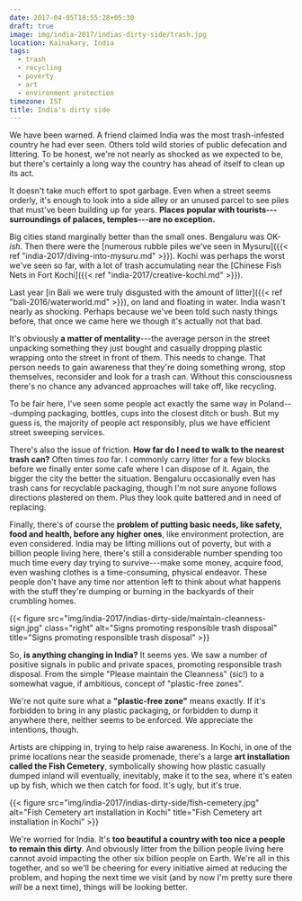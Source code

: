 ```yaml
---
date: 2017-04-05T18:55:28+05:30
draft: true
image: img/india-2017/indias-dirty-side/trash.jpg
location: Kainakary, India
tags:
  - trash
  - recycling
  - poverty
  - art
  - environment protection
timezone: IST
title: India's dirty side
---
```


We have been warned. A friend claimed India was the most trash-infested country he had ever seen. Others told wild stories of public defecation and littering. To be honest, we're not nearly as shocked as we expected to be, but there's certainly a long way the country has ahead of itself to clean up its act.

<!--more-->

It doesn't take much effort to spot garbage. Even when a street seems orderly, it's enough to look into a side alley or an unused parcel to see piles that must've been building up for years. __Places popular with tourists---surroundings of palaces, temples---are no exception.__

Big cities stand marginally better than the small ones. Bengaluru was OK-_ish_. Then there were the [numerous rubble piles we've seen in Mysuru]({{< ref "india-2017/diving-into-mysuru.md" >}}). Kochi was perhaps the worst we've seen so far, with a lot of trash accumulating near the [Chinese Fish Nets in Fort Kochi]({{< ref "india-2017/creative-kochi.md" >}}).

Last year [in Bali we were truly disgusted with the amount of litter]({{< ref "bali-2016/waterworld.md" >}}), on land and floating in water. India wasn't nearly as shocking. Perhaps because we've been told such nasty things before, that once we came here we though it's actually not that bad.

It's obviously __a matter of mentality__---the average person in the street unpacking something they just bought and casually dropping plastic wrapping onto the street in front of them. This needs to change. That person needs to gain awareness that they're doing something wrong, stop themselves, reconsider and look for a trash can. Without this consciousness there's no chance any advanced approaches will take off, like recycling.

To be fair here, I've seen some people act exactly the same way in Poland---dumping packaging, bottles, cups into the closest ditch or bush. But my guess is, the majority of people act responsibly, plus we have efficient street sweeping services.

There's also the issue of friction. __How far do I need to walk to the nearest trash can?__ Often times _too_ far. I commonly carry litter for a few blocks before we finally enter some cafe where I can dispose of it. Again, the bigger the city the better the situation. Bengaluru occasionally even has trash cans for recyclable packaging, though I'm not sure anyone follows directions plastered on them. Plus they look quite battered and in need of replacing.

Finally, there's of course the __problem of putting basic needs, like safety, food and health, before any higher ones__, like environment protection, are even considered. India may be lifting millions out of poverty, but with a billion people living here, there's still a considerable number spending too much time every day trying to survive---make some money, acquire food, even washing clothes is a time-consuming, physical endeavor. These people don't have any time nor attention left to think about what happens with the stuff they're dumping or burning in the backyards of their crumbling homes.

{{< figure src="img/india-2017/indias-dirty-side/maintain-cleanness-sign.jpg" class="right" alt="Signs promoting responsible trash disposal" title="Signs promoting responsible trash disposal" >}}

So, __is anything changing in India?__ It seems yes. We saw a number of positive signals in public and private spaces, promoting responsible trash disposal. From the simple "Please maintain the Cleanness" (sic!) to a somewhat vague, if ambitious, concept of "plastic-free zones".

We're not quite sure what a __"plastic-free zone"__ means exactly. If it's forbidden to bring in any plastic packaging, or forbidden to dump it anywhere there, neither seems to be enforced. We appreciate the intentions, though.

Artists are chipping in, trying to help raise awareness. In Kochi, in one of the prime locations near the seaside promenade, there's a large __art installation called the Fish Cemetery__, symbolically showing how plastic casually dumped inland will eventually, inevitably, make it to the sea, where it's eaten up by fish, which we then catch for food. It's ugly, but it's true.

{{< figure src="img/india-2017/indias-dirty-side/fish-cemetery.jpg" alt="Fish Cemetery art installation in Kochi" title="Fish Cemetery art installation in Kochi" >}}

We're worried for India. It's __too beautiful a country with too nice a people to remain this dirty__. And obviously litter from the billion people living here cannot avoid impacting the other six billion people on Earth. We're all in this together, and so we'll be cheering for every initiative aimed at reducing the problem, and hoping the next time we visit (and by now I'm pretty sure there _will_ be a next time), things will be looking better.
